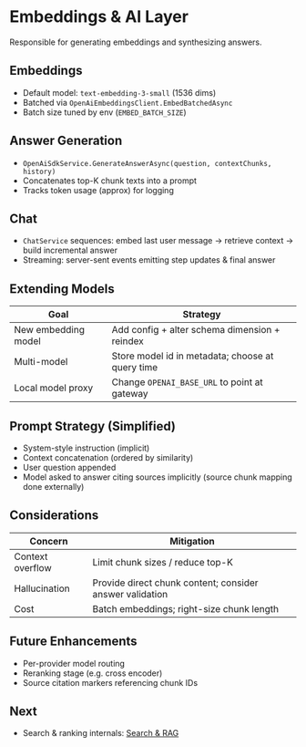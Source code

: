 # Embeddings & AI Layer

Responsible for generating embeddings and synthesizing answers.

## Embeddings
- Default model: `text-embedding-3-small` (1536 dims)
- Batched via `OpenAiEmbeddingsClient.EmbedBatchedAsync`
- Batch size tuned by env (`EMBED_BATCH_SIZE`)

## Answer Generation
- `OpenAiSdkService.GenerateAnswerAsync(question, contextChunks, history)`
- Concatenates top-K chunk texts into a prompt
- Tracks token usage (approx) for logging

## Chat
- `ChatService` sequences: embed last user message → retrieve context → build incremental answer
- Streaming: server-sent events emitting step updates & final answer

## Extending Models
| Goal | Strategy |
|------|----------|
| New embedding model | Add config + alter schema dimension + reindex |
| Multi-model | Store model id in metadata; choose at query time |
| Local model proxy | Change `OPENAI_BASE_URL` to point at gateway |

## Prompt Strategy (Simplified)
- System-style instruction (implicit)
- Context concatenation (ordered by similarity)
- User question appended
- Model asked to answer citing sources implicitly (source chunk mapping done externally)

## Considerations
| Concern | Mitigation |
|---------|------------|
| Context overflow | Limit chunk sizes / reduce top-K |
| Hallucination | Provide direct chunk content; consider answer validation |
| Cost | Batch embeddings; right-size chunk length |

## Future Enhancements
- Per-provider model routing
- Reranking stage (e.g. cross encoder)
- Source citation markers referencing chunk IDs

## Next
- Search & ranking internals: [Search & RAG](search-rag.md)

